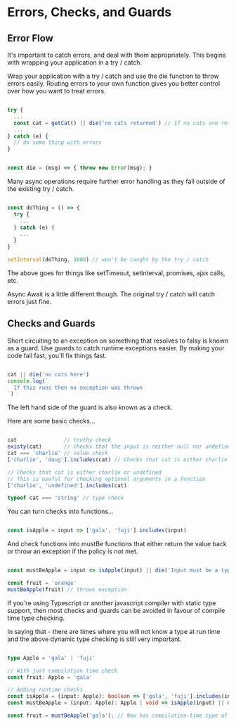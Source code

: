 # Errors, Checks, and Guards

## Error Flow

It's important to catch errors, and deal with them appropriately.
This begins with wrapping your application in a try / catch.

Wrap your application with a try / catch and use the die function to throw errors easily. Routing errors to your own function gives you better control over how you want to treat errors.

```javascript

try {
  ...
  const cat = getCat() || die('no cats returned') // If no cats are returned, error out
  ...
} catch (e) {
  // do some thing with errors
}

```

```javascript

const die = (msg) => { throw new Error(msg); }

```

Many async operations require further error handling as they fall outside of the existing try / catch.

```javascript

const doThing = () => {
  try {
    ...
  } catch (e) {
    ...
  }
}

setInterval(doThing, 1000) // won't be caught by the try / catch

```

The above goes for things like setTimeout, setInterval, promises, ajax calls, etc.

Async Await is a little different though.
The original try / catch will catch errors just fine.

## Checks and Guards

Short circuiting to an exception on something that resolves to falsy is known as a guard.
Use guards to catch runtime exceptions easier.
By making your code fail fast, you'll fix things fast.

```javascript

cat || die('no cats here')
console.log(`
  If this runs then no exception was thrown
`)

```

The left hand side of the guard is also known as a check.

Here are some basic checks...

```javascript

cat               // truthy check
existy(cat)       // checks that the input is neither null nor undefined - SEE SHORT CIRCUITS.md for info on existy
cat === 'charlie' // value check
['charlie', 'doug'].includes(cat) // Checks that cat is either charlie or doug

// Checks that cat is either charlie or undefined
// This is useful for checking optional arguments in a function
['charlie', 'undefined'].includes(cat)

typeof cat === 'string' // type check

```

You can turn checks into functions...

```javascript

const isApple = input => ['gala', 'fuji'].includes(input) 

```

And check functions into mustBe functions that either return the value back or throw an exception if the policy is not met.

```javascript

const mustBeApple = input => isApple(input) || die('Input must be a type of apple')

const fruit = 'orange'
mustBeApple(fruit) // throws exception

```

If you're using Typescript or another javascript compiler with static type support, then most checks and guards can be avoided in favour of compile time type checking.

In saying that - there are times where you will not know a type at run time and the above dynamic type checking is still very important.

```typescript

type Apple = 'gala' | 'fuji'

// With just compilation time check
const fruit: Apple = 'gala'

// Adding runtime checks
const isApple = (input: Apple): boolean => ['gala', 'fuji'].includes(input)
const mustBeApple = (input: Apple): Apple | void => isApple(input) || die('Input must be a type of apple')

const fruit = mustBeApple('gala'); // Now has compilation-time type of Apple, enforced by run time check.

```